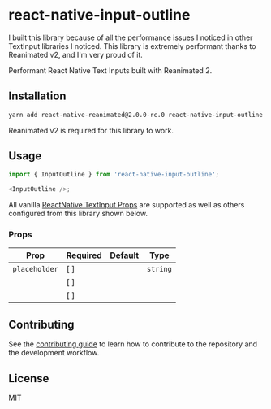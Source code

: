 # react-native-input-outline

I built this library because of all the performance issues I noticed in other TextInput libraries I noticed.
This library is extremely performant thanks to Reanimated v2, and I'm very proud of it.

Performant React Native Text Inputs built with Reanimated 2.

## Installation

```sh
yarn add react-native-reanimated@2.0.0-rc.0 react-native-input-outline
```

Reanimated v2 is required for this library to work.

## Usage

```js
import { InputOutline } from 'react-native-input-outline';

<InputOutline />;
```

All vanilla [ReactNative TextInput Props](https://reactnative.dev/docs/textinput#props) are supported as well as others configured from this library shown below.

### Props

| Prop          | Required | Default | Type     |
| ------------- | -------- | ------- | -------- |
| `placeholder` | [ ]      |         | `string` |
|               | [ ]      |         |          |
|               | [ ]      |         |          |

## Contributing

See the [contributing guide](CONTRIBUTING.md) to learn how to contribute to the repository and the development workflow.

## License

MIT
